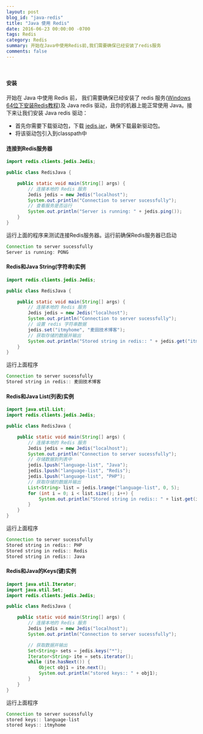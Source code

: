 ```yaml
---
layout: post
blog_id: "java-redis"
title: "Java 使用 Redis"
date: 2016-06-23 00:00:00 -0700
tags: Redis
category: Redis
summary: 开始在Java中使用Redis前,我们需要确保已经安装了redis服务
comments: false
---
```

<br>

#### 安装

开始在 Java 中使用 Redis 前， 我们需要确保已经安装了 redis 服务(<a href="http://blog.csdn.net/itmyhome1990/article/details/51555324">Windows 64位下安装Redis教程</a>)及 Java redis 驱动，且你的机器上能正常使用 Java。接下来让我们安装 Java redis 驱动：

+ 首先你需要下载驱动包，下载 <a href="http://mvnrepository.com/artifact/redis.clients/jedis">jedis.jar</a>，确保下载最新驱动包。
+ 将该驱动包引入到classpath中

#### 连接到Redis服务器

```java
import redis.clients.jedis.Jedis;

public class RedisJava {

	public static void main(String[] args) {
		// 连接本地的 Redis 服务
		Jedis jedis = new Jedis("localhost");
		System.out.println("Connection to server sucessfully");
		// 查看服务是否运行
		System.out.println("Server is running: " + jedis.ping());
	}
}
```

运行上面的程序来测试连接Redis服务器。运行前确保Redis服务器已启动

```java
Connection to server sucessfully
Server is running: PONG
```

#### Redis和Java String(字符串)实例

```java
import redis.clients.jedis.Jedis;

public class RedisJava {

	public static void main(String[] args) {
		// 连接本地的 Redis 服务
		Jedis jedis = new Jedis("localhost");
		System.out.println("Connection to server sucessfully");
		// 设置 redis 字符串数据
		jedis.set("itmyhome", "麦田技术博客");
		// 获取存储的数据并输出
		System.out.println("Stored string in redis:: " + jedis.get("itmyhome"));
	}
}
```

运行上面程序

```java
Connection to server sucessfully
Stored string in redis:: 麦田技术博客
```

#### Redis和Java List(列表)实例

```java
import java.util.List;
import redis.clients.jedis.Jedis;

public class RedisJava {

	public static void main(String[] args) {
		// 连接本地的 Redis 服务
		Jedis jedis = new Jedis("localhost");
		System.out.println("Connection to server sucessfully");
		// 存储数据到列表中
		jedis.lpush("language-list", "Java");
		jedis.lpush("language-list", "Redis");
		jedis.lpush("language-list", "PHP");
		// 获取存储的数据并输出
		List<String> list = jedis.lrange("language-list", 0, 5);
		for (int i = 0; i < list.size(); i++) {
			System.out.println("Stored string in redis:: " + list.get(i));
		}
	}
}
```

运行上面程序

```java
Connection to server sucessfully
Stored string in redis:: PHP
Stored string in redis:: Redis
Stored string in redis:: Java
```

#### Redis和Java的Keys(键)实例

```java
import java.util.Iterator;
import java.util.Set;
import redis.clients.jedis.Jedis;

public class RedisJava {

	public static void main(String[] args) {
		// 连接本地的 Redis 服务
		Jedis jedis = new Jedis("localhost");
		System.out.println("Connection to server sucessfully");

		// 获取数据并输出
		Set<String> sets = jedis.keys("*");
		Iterator<String> ite = sets.iterator();
		while (ite.hasNext()) {
			Object obj1 = ite.next();
			System.out.println("stored keys:: " + obj1);
		}
	}
}
```

运行上面程序

```java
Connection to server sucessfully
stored keys:: language-list
stored keys:: itmyhome
```

<br>




















